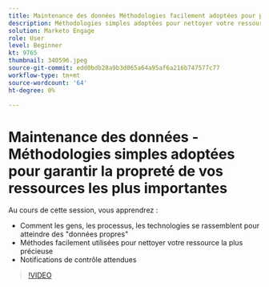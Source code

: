 ```yaml
---
title: Maintenance des données Méthodologies facilement adoptées pour préserver la qualité de vos ressources les plus importantes
description: Méthodologies simples adoptées pour nettoyer votre ressource la plus importante
solution: Marketo Engage
role: User
level: Beginner
kt: 9765
thumbnail: 340596.jpeg
source-git-commit: edd0bdb28a9b3d065a64a95af6a216b747577c77
workflow-type: tm+mt
source-wordcount: '64'
ht-degree: 0%

---
```


# Maintenance des données - Méthodologies simples adoptées pour garantir la propreté de vos ressources les plus importantes

Au cours de cette session, vous apprendrez :

* Comment les gens, les processus, les technologies se rassemblent pour atteindre des &quot;données propres&quot;
* Méthodes facilement utilisées pour nettoyer votre ressource la plus précieuse
* Notifications de contrôle attendues

>[!VIDEO](https://video.tv.adobe.com/v/340596/?quality=12&learn=on)
